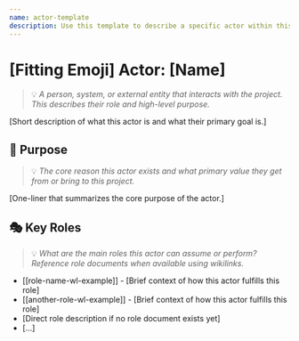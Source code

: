 ```yaml
---
name: actor-template
description: Use this template to describe a specific actor within this project. An actor is a person or system that can perform actions or assume certain states.
---
```

# [Fitting Emoji] Actor: [Name]
> 💡 *A person, system, or external entity that interacts with the project. This describes their role and high-level purpose.*

[Short description of what this actor is and what their primary goal is.]

## 🎯 Purpose
> 💡 *The core reason this actor exists and what primary value they get from or bring to this project.*

[One-liner that summarizes the core purpose of the actor.]

## 🎭 Key Roles
> 💡 *What are the main roles this actor can assume or perform? Reference role documents when available using wikilinks.*

- [[role-name-wl-example]] - [Brief context of how this actor fulfills this role]
- [[another-role-wl-example]] - [Brief context of how this actor fulfills this role]
- [Direct role description if no role document exists yet]
- [...]
